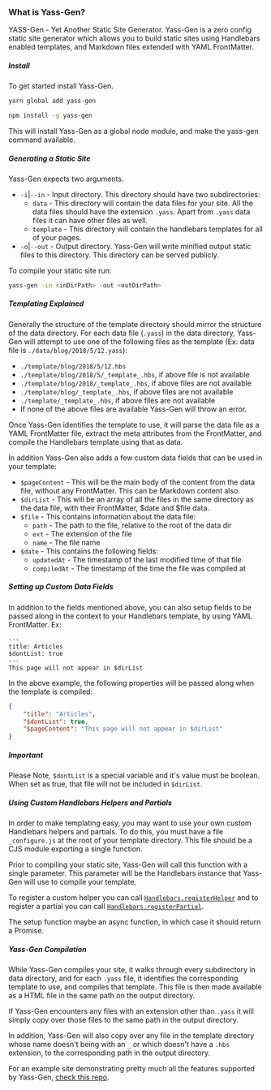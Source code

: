 ### What is Yass-Gen?
YASS-Gen - Yet Another Static Site Generator. Yass-Gen is a zero config static site generator which allows you to build static sites using Handlebars enabled templates, and Markdown files extended with YAML FrontMatter.

##### Install

To get started install Yass-Gen.

```bash
yarn global add yass-gen
```
```bash
npm install -g yass-gen
```

This will install Yass-Gen as a global node module, and make the yass-gen command available.

##### Generating a Static Site

Yass-Gen expects two arguments.

- `-i`|`--in` - Input directory. This directory should have two subdirectories:
    - `data` - This directory will contain the data files for your site. All the data files should have the extension `.yass`. Apart from `.yass` data files it can have other files as well.
    - `template` - This directory will contain the handlebars templates for all of your pages.
- `-o`|`--out` - Output directory. Yass-Gen will write minified output static files to this directory. This directory can be served publicly.

To compile your static site run:
```bash
yass-gen -in <inDirPath> -out <outDirPath>
```

##### Templating Explained
Generally the structure of the template directory should mirror the structure of the data directory. For each data file (`.yass`) in the data directory, Yass-Gen will attempt to use one of the following files as the template (Ex: data file is `./data/blog/2018/5/12.yass`):
- `./template/blog/2018/5/12.hbs`
- `./template/blog/2018/5/_template_.hbs`, if above file is not available
- `./template/blog/2018/_template_.hbs`, if above files are not available
- `./template/blog/_template_.hbs`, if above files are not available
- `./template/_template_.hbs`, if above files are not available
- If none of the above files are available Yass-Gen will throw an error.

Once Yass-Gen identifies the template to use, it will parse the data file as a YAML FrontMatter file, extract the meta attributes from the FrontMatter, and compile the Handlebars template using that as data.

In addition Yass-Gen also adds a few custom data fields that can be used in your template:
- `$pageContent` - This will be the main body of the content from the data file, without any FrontMatter. This can be Markdown content also.
- `$dirList` - This will be an array of all the files in the same directory as the data file, with their FrontMatter, $date and $file data.
- `$file` - This contains information about the data file:
    - `path` - The path to the file, relative to the root of the data dir
    - `ext` - The extension of the file
    - `name` - The file name
- `$date` - This contains the following fields:
    - `updatedAt` - The timestamp of the last modified time of that file
    - `compiledAt` - The timestamp of the time the file was compiled at

##### Setting up Custom Data Fields
In addition to the fields mentioned above, you can also setup fields to be passed along in the context to your Handlebars template, by using YAML FrontMatter. Ex:

```
---
title: Articles
$dontList: true
---
This page will not appear in $dirList
```

In the above example, the following properties will be passed along when the template is compiled:
```json
{
    "title": "Articles",
    "$dontList": true,
    "$pageContent": "This page will not appear in $dirList"
}
```

##### Important
Please Note, `$dontList` is a special variable and it's value must be boolean. When set as true, that file will not be included in `$dirList`.

##### Using Custom Handlebars Helpers and Partials
In order to make templating easy, you may want to use your own custom Handlebars helpers and partials. To do this, you must have a file `_configure.js` at the root of your template directory. This file should be a CJS module exporting a single function.

Prior to compiling your static site, Yass-Gen will call this function with a single parameter. This parameter will be the Handlebars instance that Yass-Gen will use to compile your template.

To register a custom helper you can call [`Handlebars.registerHelper`](https://handlebarsjs.com/block_helpers.html) and to register a partial you can call [`Handlebars.registerPartial`](https://handlebarsjs.com/partials.html).

The setup function maybe an async function, in which case it should return a Promise.

##### Yass-Gen Compilation
While Yass-Gen compiles your site, it walks through every subdirectory in data directory, and for each `.yass` file, it identifies the corresponding template to use, and compiles that template. This file is then made available as a HTML file in the same path on the output directory.

If Yass-Gen encounters any files with an extension other than `.yass` it will simply copy over those files to the same path in the output directory.

In addition, Yass-Gen will also copy over any file in the template directory whose name doesn't being with an `_` or which doesn't have a `.hbs` extension, to the corresponding path in the output directory.

For an example site demonstrating pretty much all the features supported by Yass-Gen, [check this repo](https://github.com/asleepysamurai/ass-com).

